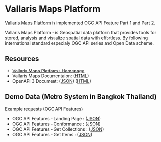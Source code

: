 # Vallaris Maps Platform

[Vallaris Maps Platform](https://vallarismaps.com/) is implemented OGC API Feature Part 1 and Part 2.

Vallaris Maps Platform - is Geospatial data platform that provides tools for stored, 
analysis and visualize spatial data with effortless. By following international standard especialy 
OGC API series and Open Data scheme.

## Resources 

* [Vallaris Maps Platform : Homepage](https://vallarismaps.com)
* Vallaris Maps Documentaion: ([HTML](https://docs.vallarismaps.com/))
* OpenAPI 3 Document: ([JSON](https://vallaris_example.i-bitz.world/api-document/vallaris2020/json/vallaris_1-3-0.json)) ([HTML](https://vallarismaps.com/api-document/1.3.0))
 
## Demo Data (Metro System in Bangkok Thailand)

Example requests (OGC API Features)

* OGC API Features - Landing Page : ([JSON](https://cloud.vallarismaps.com/core/api/))
* OGC API Features - Conformance : ([JSON](https://cloud.vallarismaps.com/core/api/conformance))
* OGC API Features - Get Collections : ([JSON](https://cloud.vallarismaps.com/core/api/features/1.0/collections/620e085c2d17e22bb1132d6b))
* OGC API Features - Get Items : ([JSON](https://cloud.vallarismaps.com/core/api/features/1.0/collections/620e085c2d17e22bb1132d6b/items))

